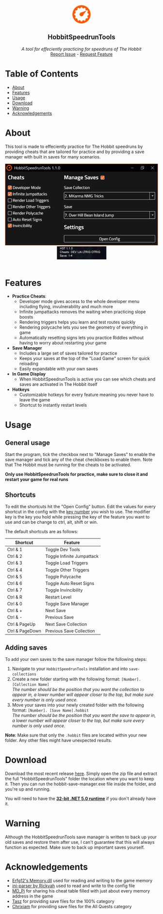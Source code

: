 <br />
<p align="center">
  <img src="HobbitSpeedrunTools/img/icon.png" alt="Logo" width="60" height="60">

  <h2 align="center">HobbitSpeedrunTools</h2>

  <p align="center">
    <i>A tool for effeciently practicing for speedruns of The Hobbit</i>
    <br />
    <a href="../../issues">Report Issue</a>
    -
    <a href="../../issues">Request Feature</a>
  </p>
</p>

# Table of Contents

- [About](#about)
- [Features](#features)
- [Usage](#usage)
- [Download](#download)
- [Warning](#warning)
- [Acknowledgements](#acknowledgements)

# About

This tool is made to effeciently practice for The Hobbit speedruns by providing cheats that are tailored for practice and by providing a save manager with built in saves for many scenarios.

<div align="center">
  <img src="assets/preview.png" alt="Application screenshot" width="auto" height="auto">
  <br />
  <img src="assets/preview_2.png" alt="Application screenshot" width="auto" height="auto" border="1px solid orange">
</div>
<br />

# Features

- **Practice Cheats**:
  - Developer mode gives access to the whole developer menu including flying, invulnerability and much more
  - Infinite jumpattacks removes the waiting when practicing slope boosts
  - Rendering triggers helps you learn and test routes quickly
  - Rendering polycache lets you see the geometry of everything in game
  - Automatically resetting signs lets you practice Riddles without having to worry about restarting your game
- **Save Manager**
  - Includes a large set of saves tailored for practice
  - Keeps your saves at the top of the "Load Game" screen for quick reloading
  - Easily expandable with your own saves
- **In Game Display**
  - When HobbitSpeedrunTools is active you can see which cheats and saves are activated in The Hobbit itself
- **Hotkeys**
  - Customizable hotkeys for every feature meaning you never have to leave the game
  - Shortcut to instantly restart levels

# Usage

## General usage

Start the program, tick the checkbox next to "Manage Saves" to enable the save manager and tick any of the cheat checkboxes to enable them. Note that The Hobbit must be running for the cheats to be activated.

**Only use HobbitSpeedrunTools for practice, make sure to close it and restart your game for real runs**

## Shortcuts

To edit the shortcuts hit the "Open Config" button. Edit the values for every shortcut in the config with the [key number](https://docs.microsoft.com/en-us/dotnet/api/system.windows.forms.keys?view=windowsdesktop-6.0) you wish to use. The modifier key is the key you hold while pressing the key of the feature you want to use and can be change to ctrl, alt, shift or win.

The default shortcuts are as follows:

| Shortcut        | Feature                    |
| --------------- | -------------------------- |
| Ctrl & 1        | Toggle Dev Tools           |
| Ctrl & 2        | Toggle Infinite Jumpattack |
| Ctrl & 3        | Toggle Load Triggers       |
| Ctrl & 4        | Toggle Other Triggers      |
| Ctrl & 5        | Toggle Polycache           |
| Ctrl & 6        | Toggle Auto Reset Signs    |
| Ctrl & 7        | Toggle Invincibility       |
| Ctrl & R        | Restart Level              |
| Ctrl & 0        | Toggle Save Manager        |
| Ctrl & +        | Next Save                  |
| Ctrl & -        | Previous Save              |
| Ctrl & PageUp   | Next Save Collection       |
| Ctrl & PageDown | Previous Save Collection   |

## Adding saves

To add your own saves to the save manager follow the following steps:

1. Navigate to your `HobbitSpeedrunTools` installation and into `save-collections`
2. Create a new folder starting with the following format: `[Number]. [Collection Name]`  
   _The number should be the position that you want the collection to appear in, a lower number will appear closer to the top, but make sure every number is only used once._
3. Move your saves into your newly created folder with the following format: `[Number]. [Save Name].hobbit`  
   _The number should be the position that you want the save to appear in, a lower number will appear closer to the top, but make sure every number is only used once._

**Note**: Make sure that only the `.hobbit` files are located within your new folder. Any other files might have unexpected results.

# Download

Download the most recent release [here](../../releases). Simply open the zip file and extract the full "HobbitSpeedrunTools" folder the location where you want to keep it. Then you can run the hobbit-save-manager.exe file inside the folder, and you're up and running.

You will need to have the [**32-bit .NET 5.0 runtime**](https://dotnet.microsoft.com/download/dotnet/thank-you/runtime-desktop-5.0.11-windows-x86-installer) if you don't already have it.

# Warning

Although the HobbitSpeedrunTools save manager is written to back up your old saves and restore them after use, I can't guarantee that this will always function as expected. Make sure to back up important saves yourself.

# Acknowledgements

- [Erfg12's Memory.dll](https://github.com/erfg12/memory.dll/) used for reading and writing to the game memory
- [ini-parser by Rickyah](https://github.com/rickyah/ini-parser) used to read and write to the config file
- [MD_Pi](https://www.youtube.com/user/MD0111000001101001) for sharing his cheat table filled with just about every memory address in the game
- [Tasz](https://www.twitch.tv/tasz) for providing save files for the 100% category
- [Chrixiam](https://www.twitch.tv/chrixiam98) for providing save files for the All Quests category
